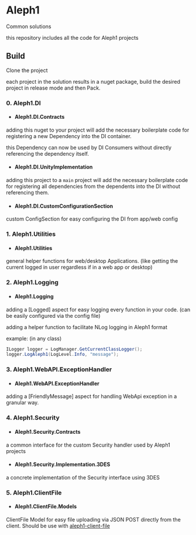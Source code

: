 # Aleph1
Common solutions

this repository includes all the code for Aleph1 projects

## Build
Clone the project

each project in the solution results in a nuget package, build the desired project in release mode and then Pack.

### 0. Aleph1.DI
* #### Aleph1.DI.Contracts
adding this nuget to your project will add the necessary boilerplate code for registering a new Dependency into the DI container.

this Dependency can now be used by DI Consumers without directly referencing the dependency itself.
* #### Aleph1.DI.UnityImplementation
adding this project to a `main` project will add the necessary boilerplate code for registering all dependencies from the dependents into the DI without referencing them.

* #### Aleph1.DI.CustomConfigurationSection
custom ConfigSection for easy configuring the DI from app/web config

### 1. Aleph1.Utilities
* #### Aleph1.Utilities
general helper functions for web/desktop Applications. (like getting the current logged in user regardless if in a web app or desktop)

### 2. Aleph1.Logging
* #### Aleph1.Logging
adding a [Logged] aspect for easy logging every function in your code. (can be easily configured via the config file)

adding a helper function to facilitate NLog logging in Aleph1 format

example: (in any class)
```csharp
ILogger logger = LogManager.GetCurrentClassLogger();
logger.LogAleph1(LogLevel.Info, "message");
```

### 3. Aleph1.WebAPI.ExceptionHandler
* #### Aleph1.WebAPI.ExceptionHandler
adding a [FriendlyMessage] aspect for handling WebApi exception in a granular way.

### 4. Aleph1.Security
* #### Aleph1.Security.Contracts
a common interface for the custom Security handler used by Aleph1 projects

* #### Aleph1.Security.Implementation.3DES
a concrete implementation of the Security interface using 3DES

### 5. Aleph1.ClientFile
* #### Aleph1.ClientFile.Models
ClientFile Model for easy file uploading via JSON POST directly from the client.
Should be use with [aleph1-client-file](https://github.com/avrahamcool/aleph1-client-file)